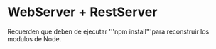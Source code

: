 # WebServer + RestServer

Recuerden que deben de ejecutar '''npm install'''para reconstruir los modulos de Node.